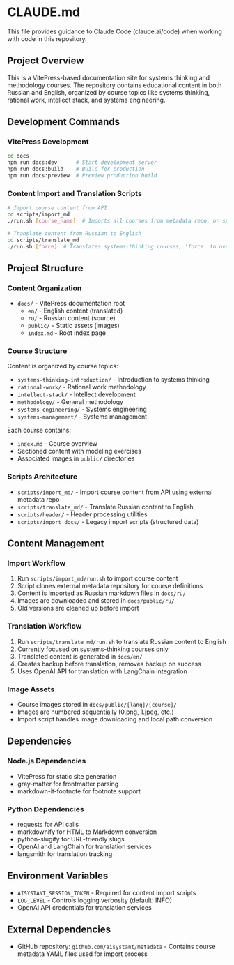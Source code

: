 # CLAUDE.md

This file provides guidance to Claude Code (claude.ai/code) when working with code in this repository.

## Project Overview

This is a VitePress-based documentation site for systems thinking and methodology courses. The repository contains educational content in both Russian and English, organized by course topics like systems thinking, rational work, intellect stack, and systems engineering.

## Development Commands

### VitePress Development
```bash
cd docs
npm run docs:dev      # Start development server
npm run docs:build    # Build for production
npm run docs:preview  # Preview production build
```

### Content Import and Translation Scripts
```bash
# Import course content from API
cd scripts/import_md
./run.sh [course_name]  # Imports all courses from metadata repo, or specific course if provided

# Translate content from Russian to English  
cd scripts/translate_md
./run.sh [force]  # Translates systems-thinking courses, 'force' to overwrite existing
```

## Project Structure

### Content Organization
- `docs/` - VitePress documentation root
  - `en/` - English content (translated)
  - `ru/` - Russian content (source)
  - `public/` - Static assets (images)
  - `index.md` - Root index page

### Course Structure
Content is organized by course topics:
- `systems-thinking-introduction/` - Introduction to systems thinking
- `rational-work/` - Rational work methodology
- `intellect-stack/` - Intellect development
- `methodology/` - General methodology
- `systems-engineering/` - Systems engineering
- `systems-management/` - Systems management

Each course contains:
- `index.md` - Course overview
- Sectioned content with modeling exercises
- Associated images in `public/` directories

### Scripts Architecture
- `scripts/import_md/` - Import course content from API using external metadata repo
- `scripts/translate_md/` - Translate Russian content to English
- `scripts/header/` - Header processing utilities
- `scripts/import_docs/` - Legacy import scripts (structured data)

## Content Management

### Import Workflow
1. Run `scripts/import_md/run.sh` to import course content
2. Script clones external metadata repository for course definitions
3. Content is imported as Russian markdown files in `docs/ru/`
4. Images are downloaded and stored in `docs/public/ru/`
5. Old versions are cleaned up before import

### Translation Workflow
1. Run `scripts/translate_md/run.sh` to translate Russian content to English
2. Currently focused on systems-thinking courses only
3. Translated content is generated in `docs/en/`
4. Creates backup before translation, removes backup on success
5. Uses OpenAI API for translation with LangChain integration

### Image Assets
- Course images stored in `docs/public/[lang]/[course]/`
- Images are numbered sequentially (0.png, 1.jpeg, etc.)
- Import script handles image downloading and local path conversion

## Dependencies

### Node.js Dependencies
- VitePress for static site generation
- gray-matter for frontmatter parsing
- markdown-it-footnote for footnote support

### Python Dependencies
- requests for API calls
- markdownify for HTML to Markdown conversion
- python-slugify for URL-friendly slugs
- OpenAI and LangChain for translation services
- langsmith for translation tracking

## Environment Variables

- `AISYSTANT_SESSION_TOKEN` - Required for content import scripts
- `LOG_LEVEL` - Controls logging verbosity (default: INFO)
- OpenAI API credentials for translation services

## External Dependencies

- GitHub repository: `github.com/aisystant/metadata` - Contains course metadata YAML files used for import process